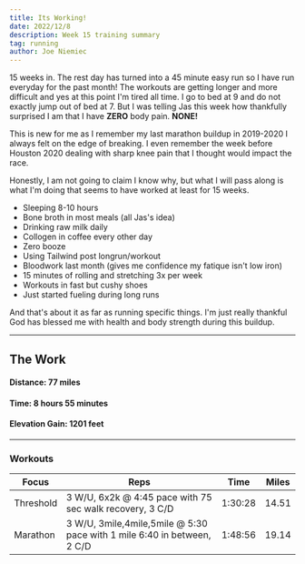 ```yaml
---
title: Its Working!
date: 2022/12/8
description: Week 15 training summary
tag: running
author: Joe Niemiec
---
```

15 weeks in. The rest day has turned into a 45 minute easy run so I have run everyday for the past month! The workouts are getting longer and more difficult and yes at this point I'm tired all time. I go to bed at 9 and do not exactly jump out of bed at 7. But I was telling Jas this week how thankfully surprised I am that I have **ZERO** body pain. **NONE!**

This is new for me as I remember my last marathon buildup in 2019-2020 I always felt on the edge of breaking. I even remember the week before Houston 2020 dealing with sharp knee pain that I thought would impact the race.

Honestly, I am not going to claim I know why, but what I will pass along is what I'm doing that seems to have worked at least for 15 weeks.

- Sleeping 8-10 hours
- Bone broth in most meals (all Jas's idea)
- Drinking raw milk daily
- Collogen in coffee every other day
- Zero booze
- Using Tailwind post longrun/workout
- Bloodwork last month (gives me confidence my fatique isn't low iron)
- 15 minutes of rolling and stretching 3x per week
- Workouts in fast but cushy shoes
- Just started fueling during long runs

And that's about it as far as running specific things. I'm just really thankful God has blessed me with health and body strength during this buildup.

--------------------------- 

## **The Work**

#### **Distance:** 77 miles

#### **Time:** 8 hours 55 minutes

#### **Elevation Gain:** 1201 feet  

---------------------------

### **Workouts**

<div className="overflow-x-auto">
<table className="min-w-full inline-block text-left">
  <thead className="border-b-2 border-green-500 uppercase bg-slate-100 dark:bg-slate-800">
  <tr>
    <th className="py-3 px-6">Focus </th>
    <th className="py-3 px-6">Reps</th>
    <th className="py-3 px-6">Time</th>
    <th className="py-3 px-6">Miles</th>
  </tr>
  </thead>
  <tr className="bg-white border-b-2 border-green-500 dark:bg-slate-800">
    <td className="py-4 px-6">Threshold</td>
    <td className="py-4 px-6">3 W/U, 6x2k @ 4:45 pace with 75 sec walk recovery, 3 C/D</td>
    <td className="py-4 px-6">1:30:28</td>
    <td className="py-4 px-6">14.51</td>
  </tr>
  <tr className="bg-white border-b-2 border-green-500 dark:bg-slate-800">
    <td className="py-4 px-6">Marathon</td>
    <td className="py-4 px-6">3 W/U, 3mile,4mile,5mile @ 5:30 pace with 1 mile 6:40 in between, 2 C/D</td>
    <td className="py-4 px-6">1:48:56</td>
    <td className="py-4 px-6">19.14</td>
  </tr>
</table>
</div>

